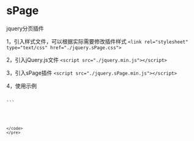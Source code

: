 # sPage
jquery分页插件

1，引入样式文件，可以根据实际需要修改插件样式
`<link rel="stylesheet" type="text/css" href="./jquery.sPage.css">`

2，引入jQuery.js文件
`<script src="./jquery.min.js"></script>`

3，引入sPage插件
`<script src="./jquery.sPage.min.js"></script>`

4，使用示例
<pre>
<code>
```
<div id="myPage"></div>
<script type="text/javascript">
    $(function(){
        $("#myPage").sPage({
            page:1,//当前页码
            pageSize:10,//每页显示多少条数据，默认10条
            listTotal:150,//数据总条数
            showTotal:false,//是否显示总条数，默认关闭：false
            showSkip:false,//是否显示跳页，默认关闭：false
            showPN:true,//是否显示上下翻页，默认开启：true
            prevPage:"上一页",//上翻页文字描述，默认“上一页”
            nextPage:"下一页",//下翻页文字描述，默认“下一页”
            callbackFun:function(page){
            	 //点击分页按钮回调函数，返回当前页码
                $("#pageNum").text(page);
            }
        });
    });
</script>
```
</code>
</pre>

